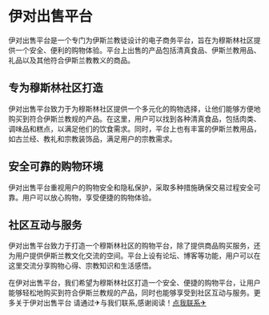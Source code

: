 # 伊对出售平台

伊对出售平台是一个专门为伊斯兰教徒设计的电子商务平台，旨在为穆斯林社区提供一个安全、便利的购物体验。平台上出售的产品包括清真食品、伊斯兰教用品、礼品以及其他符合伊斯兰教教义的商品。

## 专为穆斯林社区打造

伊对出售平台致力于为穆斯林社区提供一个多元化的购物选择，让他们能够方便地购买到符合伊斯兰教规的产品。在这里，用户可以找到各种清真食品，包括肉类、调味品和糕点，以满足他们的饮食需求。同时，平台上也有丰富的伊斯兰教用品，如古兰经、教礼和宗教装饰品，满足用户的宗教需求。

## 安全可靠的购物环境

伊对出售平台重视用户的购物安全和隐私保护，采取多种措施确保交易过程安全可靠。用户可以放心购物，享受便捷的购物体验。

## 社区互动与服务

伊对出售平台致力于打造一个穆斯林社区的购物平台，除了提供商品购买服务，还为用户提供伊斯兰教文化交流的空间。平台上设有论坛、博客等功能，用户可以在这里交流分享购物心得、宗教知识和生活感悟。

在伊对出售平台，我们希望为穆斯林社区打造一个安全、便捷的购物平台，让用户能够轻松地购买到符合伊斯兰教规的产品，同时也能够享受到社区互动与服务。更多关于伊对出售平台 请通过✈与我们联系,感谢阅读！[点我联系✈](https://cdn.k02.cc)